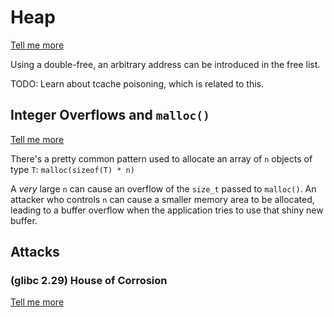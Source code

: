 # Heap

[Tell me more](https://0xabe.io/ctf/exploit/2016/04/24/BlazeCTF-dmail.html)

Using a double-free, an arbitrary address can be introduced in the free list.

TODO: Learn about tcache poisoning, which is related to this.

## Integer Overflows and `malloc()`

[Tell me more](https://undeadly.org/cgi?action=article&sid=20060330071917)

There's a pretty common pattern used to allocate an array of `n` objects of type `T`: `malloc(sizeof(T) * n)` 

A _very_ large `n` can cause an overflow of the `size_t` passed to `malloc()`. An attacker who controls `n` can cause a smaller memory area to be allocated, leading to a buffer overflow when the application tries to use that shiny new buffer.

## Attacks

### \(glibc 2.29\) House of Corrosion 

[Tell me more](https://github.com/CptGibbon/House-of-Corrosion)


